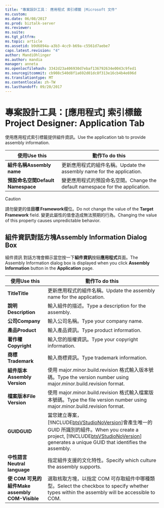 ```yaml
---
title: "專案設計工具： 應用程式 索引標籤 |Microsoft 文件"
ms.custom: 
ms.date: 06/08/2017
ms.prod: biztalk-server
ms.reviewer: 
ms.suite: 
ms.tgt_pltfrm: 
ms.topic: article
ms.assetid: b9d6894a-a3b3-4cc9-b69a-c5561d7aebe7
caps.latest.revision: "4"
author: MandiOhlinger
ms.author: mandia
manager: anneta
ms.openlocfilehash: 3342d23a406930d7ebaf136792634e0043c9fed1
ms.sourcegitcommit: cb908c540d8f1a692d01dc8f313e16cb4b4e696d
ms.translationtype: MT
ms.contentlocale: zh-TW
ms.lasthandoff: 09/20/2017
---
```

# <a name="project-designer-application-tab"></a><span data-ttu-id="cff45-102">專案設計工具：[應用程式] 索引標籤</span><span class="sxs-lookup"><span data-stu-id="cff45-102">Project Designer: Application Tab</span></span>
<span data-ttu-id="cff45-103">使用應用程式索引標籤提供組件資訊。</span><span class="sxs-lookup"><span data-stu-id="cff45-103">Use the application tab to provide assembly information.</span></span>  
  
|<span data-ttu-id="cff45-104">使用</span><span class="sxs-lookup"><span data-stu-id="cff45-104">Use this</span></span>|<span data-ttu-id="cff45-105">動作</span><span class="sxs-lookup"><span data-stu-id="cff45-105">To do this</span></span>|  
|--------------|----------------|  
|<span data-ttu-id="cff45-106">**組件名稱**</span><span class="sxs-lookup"><span data-stu-id="cff45-106">**Assembly name**</span></span>|<span data-ttu-id="cff45-107">更新應用程式的組件名稱。</span><span class="sxs-lookup"><span data-stu-id="cff45-107">Update the assembly name for the application.</span></span>|  
|<span data-ttu-id="cff45-108">**預設命名空間**</span><span class="sxs-lookup"><span data-stu-id="cff45-108">**Default Namespace**</span></span>|<span data-ttu-id="cff45-109">變更應用程式的預設命名空間。</span><span class="sxs-lookup"><span data-stu-id="cff45-109">Change the default namespace for the application.</span></span>|  
  
> [!CAUTION]
>  <span data-ttu-id="cff45-110">請勿變更的值**目標 Framework**欄位。</span><span class="sxs-lookup"><span data-stu-id="cff45-110">Do not change the value of the **Target Framework** field.</span></span> <span data-ttu-id="cff45-111">變更此屬性的值會造成無法預期的行為。</span><span class="sxs-lookup"><span data-stu-id="cff45-111">Changing the value of this property causes unpredictable behavior.</span></span>  
  
## <a name="assembly-information-dialog-box"></a><span data-ttu-id="cff45-112">組件資訊對話方塊</span><span class="sxs-lookup"><span data-stu-id="cff45-112">Assembly Information Dialog Box</span></span>  
 <span data-ttu-id="cff45-113">組件資訊 對話方塊會顯示當您按一下**組件資訊**按鈕**應用程式**頁面。</span><span class="sxs-lookup"><span data-stu-id="cff45-113">The Assembly Information dialog box is displayed when you click **Assembly Information** button in the **Application** page.</span></span>  
  
|<span data-ttu-id="cff45-114">使用</span><span class="sxs-lookup"><span data-stu-id="cff45-114">Use this</span></span>|<span data-ttu-id="cff45-115">動作</span><span class="sxs-lookup"><span data-stu-id="cff45-115">To do this</span></span>|  
|--------------|----------------|  
|<span data-ttu-id="cff45-116">**Title**</span><span class="sxs-lookup"><span data-stu-id="cff45-116">**Title**</span></span>|<span data-ttu-id="cff45-117">更新應用程式的組件名稱。</span><span class="sxs-lookup"><span data-stu-id="cff45-117">Update the assembly name for the application.</span></span>|  
|<span data-ttu-id="cff45-118">**說明**</span><span class="sxs-lookup"><span data-stu-id="cff45-118">**Description**</span></span>|<span data-ttu-id="cff45-119">輸入組件的描述。</span><span class="sxs-lookup"><span data-stu-id="cff45-119">Type a description for the assembly.</span></span>|  
|<span data-ttu-id="cff45-120">**公司**</span><span class="sxs-lookup"><span data-stu-id="cff45-120">**Company**</span></span>|<span data-ttu-id="cff45-121">輸入公司名稱。</span><span class="sxs-lookup"><span data-stu-id="cff45-121">Type your company name.</span></span>|  
|<span data-ttu-id="cff45-122">**產品**</span><span class="sxs-lookup"><span data-stu-id="cff45-122">**Product**</span></span>|<span data-ttu-id="cff45-123">輸入產品資訊。</span><span class="sxs-lookup"><span data-stu-id="cff45-123">Type product information.</span></span>|  
|<span data-ttu-id="cff45-124">**著作權**</span><span class="sxs-lookup"><span data-stu-id="cff45-124">**Copyright**</span></span>|<span data-ttu-id="cff45-125">輸入您的版權資訊。</span><span class="sxs-lookup"><span data-stu-id="cff45-125">Type your copyright information.</span></span>|  
|<span data-ttu-id="cff45-126">**商標**</span><span class="sxs-lookup"><span data-stu-id="cff45-126">**Trademark**</span></span>|<span data-ttu-id="cff45-127">輸入商標資訊。</span><span class="sxs-lookup"><span data-stu-id="cff45-127">Type trademark information.</span></span>|  
|<span data-ttu-id="cff45-128">**組件版本**</span><span class="sxs-lookup"><span data-stu-id="cff45-128">**Assembly Version**</span></span>|<span data-ttu-id="cff45-129">使用 major.minor.build.revision 格式輸入版本號碼。</span><span class="sxs-lookup"><span data-stu-id="cff45-129">Type the version number using major.minor.build.revision format.</span></span>|  
|<span data-ttu-id="cff45-130">**檔案版本**</span><span class="sxs-lookup"><span data-stu-id="cff45-130">**File Version**</span></span>|<span data-ttu-id="cff45-131">使用 major.minor.build.revision 格式輸入檔案版本號碼。</span><span class="sxs-lookup"><span data-stu-id="cff45-131">Type the file version number using major.minor.build.revision format.</span></span>|  
|<span data-ttu-id="cff45-132">**GUID**</span><span class="sxs-lookup"><span data-stu-id="cff45-132">**GUID**</span></span>|<span data-ttu-id="cff45-133">當您建立專案，[!INCLUDE[btsVStudioNoVersion](../includes/btsvstudionoversion-md.md)]會產生唯一的 GUID 所識別的組件。</span><span class="sxs-lookup"><span data-stu-id="cff45-133">When you create a project, [!INCLUDE[btsVStudioNoVersion](../includes/btsvstudionoversion-md.md)] generates a unique GUID that identifies the assembly.</span></span>|  
|<span data-ttu-id="cff45-134">**中性語言**</span><span class="sxs-lookup"><span data-stu-id="cff45-134">**Neutral   language**</span></span>|<span data-ttu-id="cff45-135">指定組件支援的文化特性。</span><span class="sxs-lookup"><span data-stu-id="cff45-135">Specify which culture the assembly supports.</span></span>|  
|<span data-ttu-id="cff45-136">**使 COM 可見的組件**</span><span class="sxs-lookup"><span data-stu-id="cff45-136">**Make assembly COM-Visible**</span></span>|<span data-ttu-id="cff45-137">選取核取方塊，以指定 COM 可存取組件中哪種類型。</span><span class="sxs-lookup"><span data-stu-id="cff45-137">Select the checkbox to specify whether types within the assembly will be accessible to COM.</span></span>|
